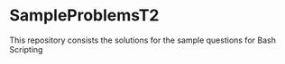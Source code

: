 # SampleProblemsT2
This repository consists the solutions for the sample questions for Bash Scripting
